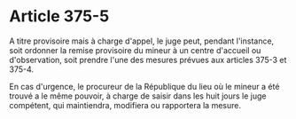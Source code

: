 # Article 375-5

A titre provisoire mais à charge d'appel, le juge peut, pendant l'instance, soit ordonner la remise provisoire du mineur à un centre d'accueil ou d'observation, soit prendre l'une des mesures prévues aux articles 375-3 et 375-4.

En cas d'urgence, le procureur de la République du lieu où le mineur a été trouvé a le même pouvoir, à charge de saisir dans les huit jours le juge compétent, qui maintiendra, modifiera ou rapportera la mesure.
